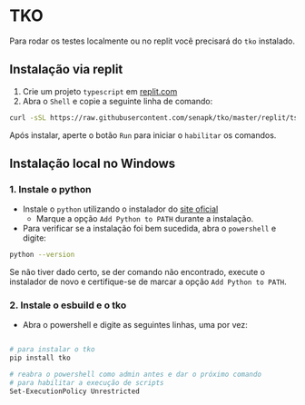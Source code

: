 # TKO

Para rodar os testes localmente ou no replit você precisará do `tko` instalado.

## Instalação via replit

1. Crie um projeto `typescript` em [replit.com](https://replit.com)
2. Abra o `Shell` e copie a seguinte linha de comando:

```bash
curl -sSL https://raw.githubusercontent.com/senapk/tko/master/replit/ts/update.sh | bash
```

Após instalar, aperte o botão `Run` para iniciar o `habilitar` os comandos.

## Instalação local no Windows

### 1. Instale o python

- Instale o `python` utilizando o instalador do [site oficial](https://www.python.org/downloads/)
  - Marque a opção `Add Python to PATH` durante a instalação.
- Para verificar se a instalação foi bem sucedida, abra o `powershell` e digite:

```bash
python --version
```

Se não tiver dado certo, se der comando não encontrado, execute o instalador de novo e certifique-se de marcar a opção `Add Python to PATH`.

### 2. Instale o esbuild e o tko

- Abra o powershell e digite as seguintes linhas, uma por vez:

```bash

# para instalar o tko
pip install tko

# reabra o powershell como admin antes e dar o próximo comando
# para habilitar a execução de scripts
Set-ExecutionPolicy Unrestricted
```
